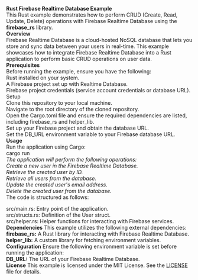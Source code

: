 **Rust Firebase Realtime Database Example**  
This Rust example demonstrates how to perform CRUD (Create, Read, Update, Delete) operations with Firebase Realtime Database using  the **firebase_rs** library.  
**Overview**  
Firebase Realtime Database is a cloud-hosted NoSQL database that lets you store and sync data between your users in real-time.   This example showcases how to integrate Firebase Realtime Database into a Rust application to perform basic CRUD operations on user data.   
**Prerequisites**  
Before running the example, ensure you have the following:  
Rust installed on your system.  
A Firebase project set up with Realtime Database.  
Firebase project credentials (service account credentials or database URL).  
Setup  
Clone this repository to your local machine.  
Navigate to the root directory of the cloned repository.  
Open the Cargo.toml file and ensure the required dependencies are listed, including firebase_rs and helper_lib.  
Set up your Firebase project and obtain the database URL.  
Set the DB_URL environment variable to your Firebase database URL.  
**Usage**  
Run the application using Cargo:  
cargo run  
*The application will perform the following operations:*  
*Create a new user in the Firebase Realtime Database.*  
*Retrieve the created user by ID.*  
*Retrieve all users from the database.*  
*Update the created user's email address.*  
*Delete the created user from the database.*  
The code is structured as follows:  

src/main.rs: Entry point of the application.  
src/structs.rs: Definition of the User struct.  
src/helper.rs: Helper functions for interacting with Firebase services.  
**Dependencies**
This example utilizes the following external dependencies:
**firebase_rs:** A Rust library for interacting with Firebase Realtime Database.  
**helper_lib:** A custom library for fetching environment variables.  
**Configuration**
Ensure the following environment variable is set before running the application:  
**DB_URL:** The URL of your Firebase Realtime Database.  
**License**
This example is licensed under the MIT License. See the [LICENSE ](https://github.com/emreyalvac/firebase-rs/blob/HEAD/LICENSE)file for details.
